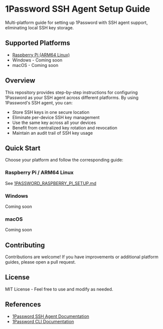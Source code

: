 # 1Password SSH Agent Setup Guide

Multi-platform guide for setting up 1Password with SSH agent support, eliminating local SSH key storage.

## Supported Platforms

- [Raspberry Pi (ARM64 Linux)](./1PASSWORD_RASPBERRY_PI_SETUP.md)
- Windows - Coming soon
- macOS - Coming soon

## Overview

This repository provides step-by-step instructions for configuring 1Password as your SSH agent across different platforms. By using 1Password's SSH agent, you can:

- Store SSH keys in one secure location
- Eliminate per-device SSH key management
- Use the same key across all your devices
- Benefit from centralized key rotation and revocation
- Maintain an audit trail of SSH key usage

## Quick Start

Choose your platform and follow the corresponding guide:

### Raspberry Pi / ARM64 Linux
See [1PASSWORD_RASPBERRY_PI_SETUP.md](./1PASSWORD_RASPBERRY_PI_SETUP.md)

### Windows
Coming soon

### macOS
Coming soon

## Contributing

Contributions are welcome! If you have improvements or additional platform guides, please open a pull request.

## License

MIT License - Feel free to use and modify as needed.

## References

- [1Password SSH Agent Documentation](https://developer.1password.com/docs/ssh/agent/)
- [1Password CLI Documentation](https://developer.1password.com/docs/cli/)
